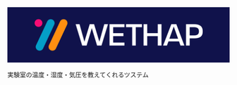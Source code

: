 <img src="https://raw.githubusercontent.com/ryoww/WETHAP/master/assets/banner.png?token=GHSAT0AAAAAACCAN7IRC2FINBLTBRO6T64SZCSSBQA">

実験室の温度・湿度・気圧を教えてくれるツステム
